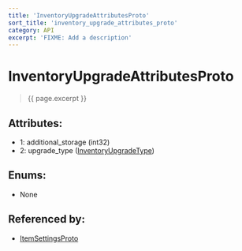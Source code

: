 ```yaml
---
title: 'InventoryUpgradeAttributesProto'
sort_title: 'inventory_upgrade_attributes_proto'
category: API
excerpt: 'FIXME: Add a description'
---
```


[comment]: <> (THIS PART IS GENERATED - AKA DON'T EDIT THIS PART MANUALLY)

# InventoryUpgradeAttributesProto

> {{ page.excerpt }}

## Attributes:

- 1: additional_storage (int32)
- 2: upgrade_type ([InventoryUpgradeType](../../enums/InventoryUpgradeType/))

## Enums:

- None

## Referenced by:

- [ItemSettingsProto](../ItemSettingsProto/)

[comment]: <> (YOU CAN EDIT AFTER THIS)
